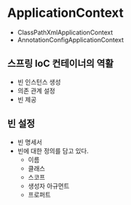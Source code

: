 # ApplicationContext
- ClassPathXmlApplicationContext
- AnnotationConfigApplicationContext

## 스프링 IoC 컨테이너의 역활
- 빈 인스턴스 생성
- 의존 관계 설정
- 빈 제공

## 빈 설정
- 빈 명세서
- 빈에 대한 정의를 담고 있다.
  + 이름
  + 클래스
  + 스코프
  + 생성자 아규먼트
  + 프로퍼트
